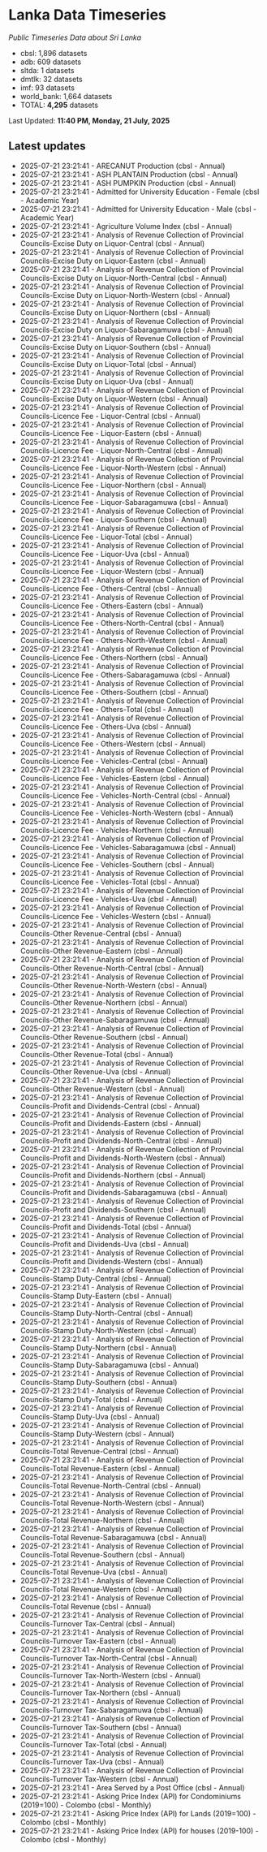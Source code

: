# Lanka Data Timeseries
*Public Timeseries Data about Sri Lanka*

* cbsl: 1,896 datasets
* adb: 609 datasets
* sltda: 1 datasets
* dmtlk: 32 datasets
* imf: 93 datasets
* world_bank: 1,664 datasets
* TOTAL: **4,295** datasets

Last Updated: **11:40 PM, Monday, 21 July, 2025**

## Latest updates

* 2025-07-21 23:21:41 - ARECANUT Production (cbsl - Annual)
* 2025-07-21 23:21:41 - ASH PLANTAIN Production (cbsl - Annual)
* 2025-07-21 23:21:41 - ASH PUMPKIN Production (cbsl - Annual)
* 2025-07-21 23:21:41 - Admitted for University Education - Female (cbsl - Academic Year)
* 2025-07-21 23:21:41 - Admitted for University Education - Male (cbsl - Academic Year)
* 2025-07-21 23:21:41 - Agriculture Volume Index (cbsl - Annual)
* 2025-07-21 23:21:41 - Analysis of Revenue Collection of Provincial Councils-Excise Duty on Liquor-Central (cbsl - Annual)
* 2025-07-21 23:21:41 - Analysis of Revenue Collection of Provincial Councils-Excise Duty on Liquor-Eastern (cbsl - Annual)
* 2025-07-21 23:21:41 - Analysis of Revenue Collection of Provincial Councils-Excise Duty on Liquor-North-Central (cbsl - Annual)
* 2025-07-21 23:21:41 - Analysis of Revenue Collection of Provincial Councils-Excise Duty on Liquor-North-Western (cbsl - Annual)
* 2025-07-21 23:21:41 - Analysis of Revenue Collection of Provincial Councils-Excise Duty on Liquor-Northern (cbsl - Annual)
* 2025-07-21 23:21:41 - Analysis of Revenue Collection of Provincial Councils-Excise Duty on Liquor-Sabaragamuwa (cbsl - Annual)
* 2025-07-21 23:21:41 - Analysis of Revenue Collection of Provincial Councils-Excise Duty on Liquor-Southern (cbsl - Annual)
* 2025-07-21 23:21:41 - Analysis of Revenue Collection of Provincial Councils-Excise Duty on Liquor-Total (cbsl - Annual)
* 2025-07-21 23:21:41 - Analysis of Revenue Collection of Provincial Councils-Excise Duty on Liquor-Uva (cbsl - Annual)
* 2025-07-21 23:21:41 - Analysis of Revenue Collection of Provincial Councils-Excise Duty on Liquor-Western (cbsl - Annual)
* 2025-07-21 23:21:41 - Analysis of Revenue Collection of Provincial Councils-Licence Fee - Liquor-Central (cbsl - Annual)
* 2025-07-21 23:21:41 - Analysis of Revenue Collection of Provincial Councils-Licence Fee - Liquor-Eastern (cbsl - Annual)
* 2025-07-21 23:21:41 - Analysis of Revenue Collection of Provincial Councils-Licence Fee - Liquor-North-Central (cbsl - Annual)
* 2025-07-21 23:21:41 - Analysis of Revenue Collection of Provincial Councils-Licence Fee - Liquor-North-Western (cbsl - Annual)
* 2025-07-21 23:21:41 - Analysis of Revenue Collection of Provincial Councils-Licence Fee - Liquor-Northern (cbsl - Annual)
* 2025-07-21 23:21:41 - Analysis of Revenue Collection of Provincial Councils-Licence Fee - Liquor-Sabaragamuwa (cbsl - Annual)
* 2025-07-21 23:21:41 - Analysis of Revenue Collection of Provincial Councils-Licence Fee - Liquor-Southern (cbsl - Annual)
* 2025-07-21 23:21:41 - Analysis of Revenue Collection of Provincial Councils-Licence Fee - Liquor-Total (cbsl - Annual)
* 2025-07-21 23:21:41 - Analysis of Revenue Collection of Provincial Councils-Licence Fee - Liquor-Uva (cbsl - Annual)
* 2025-07-21 23:21:41 - Analysis of Revenue Collection of Provincial Councils-Licence Fee - Liquor-Western (cbsl - Annual)
* 2025-07-21 23:21:41 - Analysis of Revenue Collection of Provincial Councils-Licence Fee - Others-Central (cbsl - Annual)
* 2025-07-21 23:21:41 - Analysis of Revenue Collection of Provincial Councils-Licence Fee - Others-Eastern (cbsl - Annual)
* 2025-07-21 23:21:41 - Analysis of Revenue Collection of Provincial Councils-Licence Fee - Others-North-Central (cbsl - Annual)
* 2025-07-21 23:21:41 - Analysis of Revenue Collection of Provincial Councils-Licence Fee - Others-North-Western (cbsl - Annual)
* 2025-07-21 23:21:41 - Analysis of Revenue Collection of Provincial Councils-Licence Fee - Others-Northern (cbsl - Annual)
* 2025-07-21 23:21:41 - Analysis of Revenue Collection of Provincial Councils-Licence Fee - Others-Sabaragamuwa (cbsl - Annual)
* 2025-07-21 23:21:41 - Analysis of Revenue Collection of Provincial Councils-Licence Fee - Others-Southern (cbsl - Annual)
* 2025-07-21 23:21:41 - Analysis of Revenue Collection of Provincial Councils-Licence Fee - Others-Total (cbsl - Annual)
* 2025-07-21 23:21:41 - Analysis of Revenue Collection of Provincial Councils-Licence Fee - Others-Uva (cbsl - Annual)
* 2025-07-21 23:21:41 - Analysis of Revenue Collection of Provincial Councils-Licence Fee - Others-Western (cbsl - Annual)
* 2025-07-21 23:21:41 - Analysis of Revenue Collection of Provincial Councils-Licence Fee - Vehicles-Central (cbsl - Annual)
* 2025-07-21 23:21:41 - Analysis of Revenue Collection of Provincial Councils-Licence Fee - Vehicles-Eastern (cbsl - Annual)
* 2025-07-21 23:21:41 - Analysis of Revenue Collection of Provincial Councils-Licence Fee - Vehicles-North-Central (cbsl - Annual)
* 2025-07-21 23:21:41 - Analysis of Revenue Collection of Provincial Councils-Licence Fee - Vehicles-North-Western (cbsl - Annual)
* 2025-07-21 23:21:41 - Analysis of Revenue Collection of Provincial Councils-Licence Fee - Vehicles-Northern (cbsl - Annual)
* 2025-07-21 23:21:41 - Analysis of Revenue Collection of Provincial Councils-Licence Fee - Vehicles-Sabaragamuwa (cbsl - Annual)
* 2025-07-21 23:21:41 - Analysis of Revenue Collection of Provincial Councils-Licence Fee - Vehicles-Southern (cbsl - Annual)
* 2025-07-21 23:21:41 - Analysis of Revenue Collection of Provincial Councils-Licence Fee - Vehicles-Total (cbsl - Annual)
* 2025-07-21 23:21:41 - Analysis of Revenue Collection of Provincial Councils-Licence Fee - Vehicles-Uva (cbsl - Annual)
* 2025-07-21 23:21:41 - Analysis of Revenue Collection of Provincial Councils-Licence Fee - Vehicles-Western (cbsl - Annual)
* 2025-07-21 23:21:41 - Analysis of Revenue Collection of Provincial Councils-Other Revenue-Central (cbsl - Annual)
* 2025-07-21 23:21:41 - Analysis of Revenue Collection of Provincial Councils-Other Revenue-Eastern (cbsl - Annual)
* 2025-07-21 23:21:41 - Analysis of Revenue Collection of Provincial Councils-Other Revenue-North-Central (cbsl - Annual)
* 2025-07-21 23:21:41 - Analysis of Revenue Collection of Provincial Councils-Other Revenue-North-Western (cbsl - Annual)
* 2025-07-21 23:21:41 - Analysis of Revenue Collection of Provincial Councils-Other Revenue-Northern (cbsl - Annual)
* 2025-07-21 23:21:41 - Analysis of Revenue Collection of Provincial Councils-Other Revenue-Sabaragamuwa (cbsl - Annual)
* 2025-07-21 23:21:41 - Analysis of Revenue Collection of Provincial Councils-Other Revenue-Southern (cbsl - Annual)
* 2025-07-21 23:21:41 - Analysis of Revenue Collection of Provincial Councils-Other Revenue-Total (cbsl - Annual)
* 2025-07-21 23:21:41 - Analysis of Revenue Collection of Provincial Councils-Other Revenue-Uva (cbsl - Annual)
* 2025-07-21 23:21:41 - Analysis of Revenue Collection of Provincial Councils-Other Revenue-Western (cbsl - Annual)
* 2025-07-21 23:21:41 - Analysis of Revenue Collection of Provincial Councils-Profit and Dividends-Central (cbsl - Annual)
* 2025-07-21 23:21:41 - Analysis of Revenue Collection of Provincial Councils-Profit and Dividends-Eastern (cbsl - Annual)
* 2025-07-21 23:21:41 - Analysis of Revenue Collection of Provincial Councils-Profit and Dividends-North-Central (cbsl - Annual)
* 2025-07-21 23:21:41 - Analysis of Revenue Collection of Provincial Councils-Profit and Dividends-North-Western (cbsl - Annual)
* 2025-07-21 23:21:41 - Analysis of Revenue Collection of Provincial Councils-Profit and Dividends-Northern (cbsl - Annual)
* 2025-07-21 23:21:41 - Analysis of Revenue Collection of Provincial Councils-Profit and Dividends-Sabaragamuwa (cbsl - Annual)
* 2025-07-21 23:21:41 - Analysis of Revenue Collection of Provincial Councils-Profit and Dividends-Southern (cbsl - Annual)
* 2025-07-21 23:21:41 - Analysis of Revenue Collection of Provincial Councils-Profit and Dividends-Total (cbsl - Annual)
* 2025-07-21 23:21:41 - Analysis of Revenue Collection of Provincial Councils-Profit and Dividends-Uva (cbsl - Annual)
* 2025-07-21 23:21:41 - Analysis of Revenue Collection of Provincial Councils-Profit and Dividends-Western (cbsl - Annual)
* 2025-07-21 23:21:41 - Analysis of Revenue Collection of Provincial Councils-Stamp Duty-Central (cbsl - Annual)
* 2025-07-21 23:21:41 - Analysis of Revenue Collection of Provincial Councils-Stamp Duty-Eastern (cbsl - Annual)
* 2025-07-21 23:21:41 - Analysis of Revenue Collection of Provincial Councils-Stamp Duty-North-Central (cbsl - Annual)
* 2025-07-21 23:21:41 - Analysis of Revenue Collection of Provincial Councils-Stamp Duty-North-Western (cbsl - Annual)
* 2025-07-21 23:21:41 - Analysis of Revenue Collection of Provincial Councils-Stamp Duty-Northern (cbsl - Annual)
* 2025-07-21 23:21:41 - Analysis of Revenue Collection of Provincial Councils-Stamp Duty-Sabaragamuwa (cbsl - Annual)
* 2025-07-21 23:21:41 - Analysis of Revenue Collection of Provincial Councils-Stamp Duty-Southern (cbsl - Annual)
* 2025-07-21 23:21:41 - Analysis of Revenue Collection of Provincial Councils-Stamp Duty-Total (cbsl - Annual)
* 2025-07-21 23:21:41 - Analysis of Revenue Collection of Provincial Councils-Stamp Duty-Uva (cbsl - Annual)
* 2025-07-21 23:21:41 - Analysis of Revenue Collection of Provincial Councils-Stamp Duty-Western (cbsl - Annual)
* 2025-07-21 23:21:41 - Analysis of Revenue Collection of Provincial Councils-Total Revenue-Central (cbsl - Annual)
* 2025-07-21 23:21:41 - Analysis of Revenue Collection of Provincial Councils-Total Revenue-Eastern (cbsl - Annual)
* 2025-07-21 23:21:41 - Analysis of Revenue Collection of Provincial Councils-Total Revenue-North-Central (cbsl - Annual)
* 2025-07-21 23:21:41 - Analysis of Revenue Collection of Provincial Councils-Total Revenue-North-Western (cbsl - Annual)
* 2025-07-21 23:21:41 - Analysis of Revenue Collection of Provincial Councils-Total Revenue-Northern (cbsl - Annual)
* 2025-07-21 23:21:41 - Analysis of Revenue Collection of Provincial Councils-Total Revenue-Sabaragamuwa (cbsl - Annual)
* 2025-07-21 23:21:41 - Analysis of Revenue Collection of Provincial Councils-Total Revenue-Southern (cbsl - Annual)
* 2025-07-21 23:21:41 - Analysis of Revenue Collection of Provincial Councils-Total Revenue-Uva (cbsl - Annual)
* 2025-07-21 23:21:41 - Analysis of Revenue Collection of Provincial Councils-Total Revenue-Western (cbsl - Annual)
* 2025-07-21 23:21:41 - Analysis of Revenue Collection of Provincial Councils-Total Revenue (cbsl - Annual)
* 2025-07-21 23:21:41 - Analysis of Revenue Collection of Provincial Councils-Turnover Tax-Central (cbsl - Annual)
* 2025-07-21 23:21:41 - Analysis of Revenue Collection of Provincial Councils-Turnover Tax-Eastern (cbsl - Annual)
* 2025-07-21 23:21:41 - Analysis of Revenue Collection of Provincial Councils-Turnover Tax-North-Central (cbsl - Annual)
* 2025-07-21 23:21:41 - Analysis of Revenue Collection of Provincial Councils-Turnover Tax-North-Western (cbsl - Annual)
* 2025-07-21 23:21:41 - Analysis of Revenue Collection of Provincial Councils-Turnover Tax-Northern (cbsl - Annual)
* 2025-07-21 23:21:41 - Analysis of Revenue Collection of Provincial Councils-Turnover Tax-Sabaragamuwa (cbsl - Annual)
* 2025-07-21 23:21:41 - Analysis of Revenue Collection of Provincial Councils-Turnover Tax-Southern (cbsl - Annual)
* 2025-07-21 23:21:41 - Analysis of Revenue Collection of Provincial Councils-Turnover Tax-Total (cbsl - Annual)
* 2025-07-21 23:21:41 - Analysis of Revenue Collection of Provincial Councils-Turnover Tax-Uva (cbsl - Annual)
* 2025-07-21 23:21:41 - Analysis of Revenue Collection of Provincial Councils-Turnover Tax-Western (cbsl - Annual)
* 2025-07-21 23:21:41 - Area Served by a Post Office (cbsl - Annual)
* 2025-07-21 23:21:41 - Asking Price Index (API) for Condominiums (2019=100) - Colombo (cbsl - Monthly)
* 2025-07-21 23:21:41 - Asking Price Index (API) for Lands (2019=100) - Colombo (cbsl - Monthly)
* 2025-07-21 23:21:41 - Asking Price Index (API) for houses (2019-100) - Colombo (cbsl - Monthly)